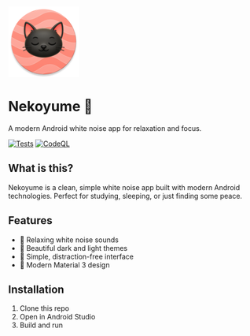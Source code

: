![App Icon](/app/src/main/res/mipmap-xxhdpi/ic_launcher_round.webp)

# Nekoyume 🎵

A modern Android white noise app for relaxation and focus.

[![Tests](https://github.com/bl4ckswordsman/nekoyume/actions/workflows/ci.yml/badge.svg)](https://github.com/bl4ckswordsman/nekoyume/actions/workflows/ci.yml)
[![CodeQL](https://github.com/bl4ckswordsman/Nekoyume/actions/workflows/codeql.yml/badge.svg)](https://github.com/bl4ckswordsman/Nekoyume/actions/workflows/codeql.yml)

## What is this?

Nekoyume is a clean, simple white noise app built with modern Android technologies. Perfect for studying, sleeping, or just finding some peace.

## Features

- 🎵 Relaxing white noise sounds
- 🌙 Beautiful dark and light themes
- 📱 Simple, distraction-free interface
- 🎨 Modern Material 3 design

## Installation

1. Clone this repo
2. Open in Android Studio
3. Build and run
